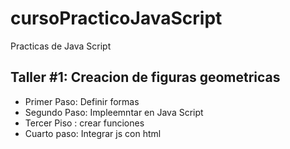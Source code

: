 # cursoPracticoJavaScript
Practicas de Java Script
## Taller #1: Creacion de figuras geometricas
- Primer Paso: Definir formas
- Segundo Paso: Impleemntar en Java Script
- Tercer Piso : crear funciones
- Cuarto paso: Integrar js con html